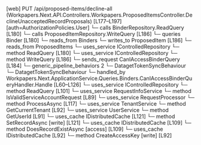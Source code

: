 [web] PUT /api/proposed-items/decline-all  (Workpapers.Next.API.Controllers.Workpapers.ProposedItemsController.DeclineUnacceptedRecordProposals)  [L177–L197] [auth=AuthorizationPolicies.User]
  └─ calls BinderRepository.ReadQuery [L180]
  └─ calls ProposedItemRepository.WriteQuery [L186]
  └─ queries Binder [L180]
    └─ reads_from Binders
  └─ writes_to ProposedItem [L186]
    └─ reads_from ProposedItems
  └─ uses_service IControlledRepository<Binder>
    └─ method ReadQuery [L180]
  └─ uses_service IControlledRepository<ProposedItem>
    └─ method WriteQuery [L186]
  └─ sends_request CanIAccessBinderQuery [L184]
    └─ generic_pipeline_behaviors 2
      └─ DatagetTokenSyncBehaviour
      └─ DatagetTokenSyncBehaviour
    └─ handled_by Workpapers.Next.ApplicationService.Queries.Binders.CanIAccessBinderQueryHandler.Handle [L60–L126]
      └─ uses_service IControlledRepository<Binder>
        └─ method ReadQuery [L101]
      └─ uses_service RequestInfoService
        └─ method IsValidServiceAccountRequest [L89]
      └─ uses_service RequestProcessor
        └─ method ProcessAsync [L117]
      └─ uses_service TenantService
        └─ method GetCurrentTenant [L92]
      └─ uses_service UserService
        └─ method GetUserId [L91]
      └─ uses_cache IDistributedCache [L121]
        └─ method SetRecordAsync [write] [L121]
      └─ uses_cache IDistributedCache [L109]
        └─ method DoesRecordExistAsync [access] [L109]
      └─ uses_cache IDistributedCache [L92]
        └─ method CreateAccessKey [write] [L92]

